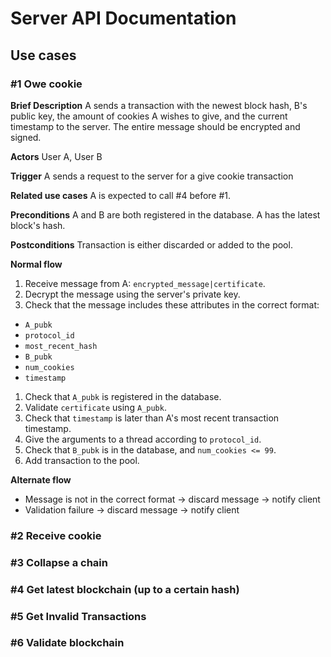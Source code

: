 # Server API Documentation
## Use cases
### #1 Owe cookie

**Brief Description**
A sends a transaction with the newest block hash, B's public key, the amount of cookies A wishes to give, and the current timestamp to the server. The entire message should be encrypted and signed.

**Actors** User A, User B

**Trigger** A sends a request to the server for a give cookie transaction

**Related use cases** A is expected to call #4 before #1.

**Preconditions** A and B are both registered in the database. A has the latest block's hash.

**Postconditions** Transaction is either discarded or added to the pool.

**Normal flow**
1. Receive message from A: `encrypted_message|certificate`.
1. Decrypt the message using the server's private key.
1. Check that the message includes these attributes in the correct format:
  - `A_pubk`
  - `protocol_id`
  - `most_recent_hash`
  - `B_pubk`
  - `num_cookies`
  - `timestamp`
1. Check that `A_pubk` is registered in the database.
1. Validate `certificate` using `A_pubk`.
1. Check that `timestamp` is later than A's most recent transaction timestamp.
1. Give the arguments to a thread according to `protocol_id`.
1. Check that `B_pubk` is in the database, and `num_cookies <= 99`.
1. Add transaction to the pool.

**Alternate flow**
- Message is not in the correct format -> discard message -> notify client
- Validation failure -> discard message -> notify client

### #2 Receive cookie


### #3 Collapse a chain


### #4 Get latest blockchain (up to a certain hash)


### #5 Get Invalid Transactions


### #6 Validate blockchain
